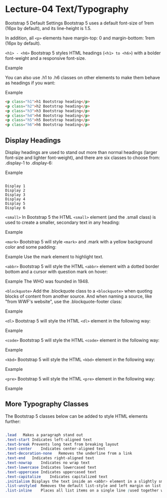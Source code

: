 # Lecture-04 Text/Typography

Bootstrap 5 Default Settings
Bootstrap 5 uses a default font-size of 1rem (16px by default), and its line-height is 1.5.

In addition, all `<p>` elements have margin-top: 0 and margin-bottom: 1rem (16px by default).

`<h1> - <h6>`
Bootstrap 5 styles HTML headings (`<h1> to <h6>`)  with a bolder font-weight and a responsive font-size.

Example

You can also use .h1 to .h6 classes on other elements to make them behave as headings if you want:

Example

```html
<p class="h1">h1 Bootstrap heading</p>
<p class="h2">h2 Bootstrap heading</p>
<p class="h3">h3 Bootstrap heading</p>
<p class="h4">h4 Bootstrap heading</p>
<p class="h5">h5 Bootstrap heading</p>
<p class="h6">h6 Bootstrap heading</p>
```

## Display Headings

Display headings are used to stand out more than normal headings (larger font-size and lighter font-weight), and there are six classes to choose from: .display-1 to .display-6:

Example

```

Display 1
Display 2
Display 3
Display 4
Display 5
Display 6

```

`<small>`
In Bootstrap 5 the HTML `<small>` element (and the .small class) is used to create a smaller, secondary text in any heading:

Example

`<mark>`
Bootstrap 5 will style `<mark>` and .mark with a yellow background color and some padding:

Example
Use the mark element to highlight text.

`<abbr>`
Bootstrap 5 will style the HTML `<abbr>` element with a dotted border bottom and a cursor with question mark on hover:

Example
The WHO was founded in 1948.

`<blockquote>`
Add the .blockquote class to a `<blockquote>` when quoting blocks of content from another source. And when naming a source, like "from WWF's website", use the .blockquote-footer class:

Example

`<dl>`
Bootstrap 5 will style the HTML `<dl>` element in the following way:

Example

`<code>`
Bootstrap 5 will style the HTML `<code>` element in the following way:

Example

`<kbd>`
Bootstrap 5 will style the HTML `<kbd>` element in the following way:

Example

`<pre>`
Bootstrap 5 will style the HTML `<pre>` element in the following way:

Example

## More Typography Classes

The Bootstrap 5 classes below can be added to style HTML elements further:

```css

.lead	Makes a paragraph stand out	
.text-start	Indicates left-aligned text	
.text-break	Prevents long text from breaking layout	
.text-center	Indicates center-aligned text	
.text-decoration-none	Removes the underline from a link	
.text-end	Indicates right-aligned text	
.text-nowrap	Indicates no wrap text	
.text-lowercase	Indicates lowercased text	
.text-uppercase	Indicates uppercased text	
.text-capitalize	Indicates capitalized text	
.initialism	Displays the text inside an <abbr> element in a slightly smaller font size	
.list-unstyled	Removes the default list-style and left margin on list items (works on both <ul> and <ol>). This class only applies to immediate children list items (to remove the default list-style from any nested lists, apply this class to any nested lists as well)	
.list-inline	Places all list items on a single line (used together with .list-inline-item on each <li> elements)	

```
